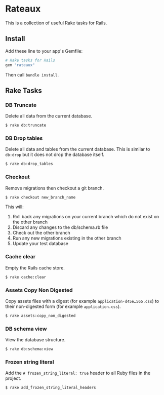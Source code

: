 # Rateaux

This is a collection of useful Rake tasks for Rails.

## Install

Add these line to your app's Gemfile:

```ruby
# Rake tasks for Rails
gem "rateaux"
```

Then call `bundle install`.


## Rake Tasks

### DB Truncate

Delete all data from the current database.

```sh
$ rake db:truncate
```

### DB Drop tables

Delete all data and tables from the current database. This is similar to
`db:drop` but it does not drop the database itself.

```sh
$ rake db:drop_tables
```

### Checkout

Remove migrations then checkout a git branch.

```sh
$ rake checkout new_branch_name
```

This will:

1. Roll back any migrations on your current branch which do not exist on the
   other branch
2. Discard any changes to the db/schema.rb file
3. Check out the other branch
4. Run any new migrations existing in the other branch
5. Update your test database

### Cache clear

Empty the Rails cache store.

```sh
$ rake cache:clear
```

### Assets Copy Non Digested

Copy assets files with a digest (for example `application-d45e…565.css`)
to their non-digested form (for example `application.css`).

```sh
$ rake assets:copy_non_digested
```

### DB schema view

View the database structure.

```sh
$ rake db:schema:view
```

### Frozen string literal

Add the `# frozen_string_literal: true` header to all Ruby files in the project.

```sh
$ rake add_frozen_string_literal_headers
```
